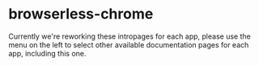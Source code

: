 # browserless-chrome

Currently we're reworking these intropages for each app, please use the menu on the left to select other available documentation pages for each app, including this one.
